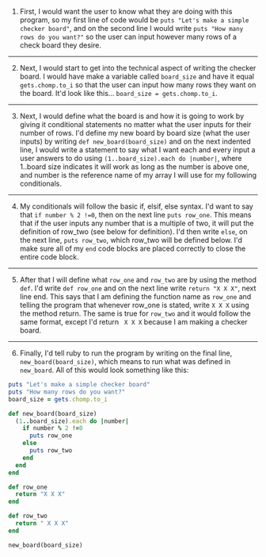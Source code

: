 1. First, I would want the user to know what they are doing with this program, so my first line of code would be `puts "Let's make a simple checker board"`, and on the second line I would write `puts "How many rows do you want?"` so the user can input however many rows of a check board they desire.

---

2. Next, I would start to get into the technical aspect of writing the checker board. I would have make a variable called `board_size` and have it equal `gets.chomp.to_i` so that the user can input how many rows they want on the board. It'd look like this... `board_size = gets.chomp.to_i`.

---

3. Next, I would define what the board is and how it is going to work by giving it conditional statements no matter what the user inputs for their number of rows. I'd define my new board by board size (what the user inputs) by writing `def new_board(board_size)` and on the next indented line, I would write a statement to say what I want each and every input a user answers to do using `(1..board_size).each do |number|`, where 1..board size indicates it will work as long as the number is above one, and number is the reference name of my array I will use for my following conditionals.

---

4. My conditionals will follow the basic if, elsif, else syntax. I'd want to say that `if number % 2 !=0`, then on the next line `puts row_one`. This means that if the user inputs any number that is a multiple of two, it will put the definition of row_two (see below for definition). I'd then write `else`, on the next line, `puts row_two`, which row_two will be defined below. I'd make sure all of my `end` code blocks are placed correctly to close the entire code block.

---

5. After that I will define what `row_one` and `row_two` are by using the method `def`. I'd write `def row_one` and on the next line write `return "X X X"`, next line end. This says that I am defining the function name as `row_one` and telling the program that whenever row_one is stated, write `X X X` using the method return. The same is true for `row_two` and it would follow the same format, except I'd return ` X X X` because I am making a checker board.

---

6. Finally, I'd tell ruby to run the program by writing on the final line, `new_board(board_size)`, which means to run what was defined in `new_board`. All of this would look something like this:

```ruby
puts "Let's make a simple checker board"
puts "How many rows do you want?"
board_size = gets.chomp.to_i

def new_board(board_size)
  (1..board_size).each do |number|
    if number % 2 !=0
      puts row_one
    else
      puts row_two
    end
  end
end

def row_one
  return "X X X"
end

def row_two
  return " X X X"
end

new_board(board_size)
```
